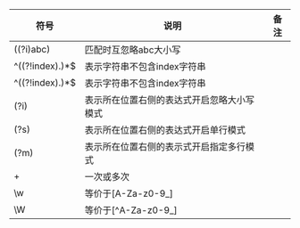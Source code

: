 |符号|说明|备注|
|----|----|----|
|((?i)abc)|匹配时互忽略abc大小写|
|^((?!index).)*$|表示字符串不包含index字符串|
|^((?!index).)*$|表示字符串不包含index字符串|
|(?i)|表示所在位置右侧的表达式开启忽略大小写模式|
|(?s)|表示所在位置右侧的表达式开启单行模式|
|(?m)|表示所在位置右侧的表示式开启指定多行模式|
|+|一次或多次|
|\w|等价于[A-Za-z0-9_]|
|\W|等价于[^A-Za-z0-9_]|